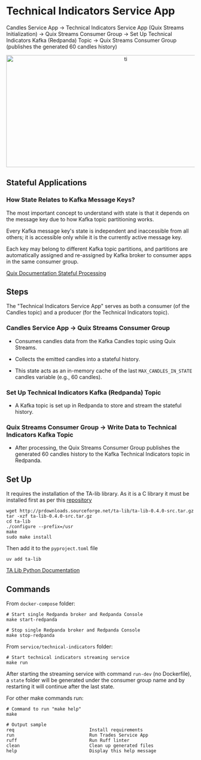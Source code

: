 # Technical Indicators Service App

Candles Service App → Technical Indicators Service App (Quix Streams Initialization) → Quix Streams Consumer Group → Set Up Technical Indicators Kafka (Redpanda) Topic →  Quix Streams Consumer Group (publishes the generated 60 candles history)

<p align="center">
<img width="623" height="300" alt="ti" src="https://github.com/user-attachments/assets/2628638e-a507-4458-8cdf-ba19cd6d2ac5">
</p>

## Stateful Applications

### How State Relates to Kafka Message Keys?

The most important concept to understand with state is that it depends on the message key due to how Kafka topic partitioning works.

Every Kafka message key's state is independent and inaccessible from all others; it is accessible only while it is the currently active message key.

Each key may belong to different Kafka topic partitions, and partitions are automatically assigned and re-assigned by Kafka broker to consumer apps in the same consumer group.

[Quix Documentation Stateful Processing](https://quix.io/docs/quix-streams/advanced/stateful-processing.html#state-guarantees)

## Steps

The "Technical Indicators Service App" serves as both a consumer (of the Candles topic) and a producer (for the Technical Indicators topic).

### Candles Service App → Quix Streams Consumer Group

- Consumes candles data from the Kafka Candles topic using Quix Streams.

- Collects the emitted candles into a stateful history.

- This state acts as an in-memory cache of the last `MAX_CANDLES_IN_STATE` candles variable (e.g., 60 candles).

### Set Up Technical Indicators  Kafka (Redpanda) Topic

- A Kafka topic is set up in Redpanda to store and stream the stateful history.

### Quix Streams Consumer Group → Write Data to Technical Indicators Kafka Topic

- After processing, the Quix Streams Consumer Group publishes the generated 60 candles history to the Kafka Technical Indicators topic in Redpanda.

## Set Up

It requires the installation of the TA-lib library. As it is a C library it must be installed first as per this [repository](https://github.com/TA-Lib/ta-lib-python)

    wget http://prdownloads.sourceforge.net/ta-lib/ta-lib-0.4.0-src.tar.gz
    tar -xzf ta-lib-0.4.0-src.tar.gz
    cd ta-lib
    ./configure --prefix=/usr
    make
    sudo make install

Then add it to the `pyproject.toml` file

    uv add ta-lib

[TA Lib Python Documentation](https://ta-lib.github.io/ta-lib-python/)

## Commands

From `docker-compose` folder:

    # Start single Redpanda broker and Redpanda Console
    make start-redpanda

    # Stop single Redpanda broker and Redpanda Console
    make stop-redpanda

From `service/technical-indicators` folder:

    # Start technical indicators streaming service
    make run

After starting the streaming service with command `run-dev` (no Dockerfile), a `state` folder will be generated under the consumer group name and by restarting it will continue after the last state.

For other make commands run:

    # Command to run "make help"
    make

    # Output sample
    req                            Install requirements
    run                            Run Trades Service App
    ruff                           Run Ruff linter
    clean                          Clean up generated files
    help                           Display this help message

